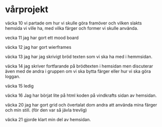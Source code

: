 # vårprojekt

väcka 10
vi partade om hur vi skulle göra framöver och vilken slakts hemsida vi ville ha, med vilka färger och former vi skulle använda.

vecka 11
jag har gort ett mood board

väcka 12
jag har gort wierframes

väcka 13
jag har jag skrivigt bröd texten som vi ska ha med i hemmsidan.

väcka 14
jag skriver fortfarande på brödtexten i hemsidan men discuterar även med de andra i gruppen om vi ska bytta färger eller hur vi ska göra loggan.

väcka 15
ledig

väcka 16
Jag har börjat lite på html koden på vindkrafts sidan av hemsidan.


väcka 20
jag har gort grid och övertalat dom andra att använda mina färger och min still. (för den var så jävla trevlig)

väcka 21
gjorde klart min del av hemsidan.
